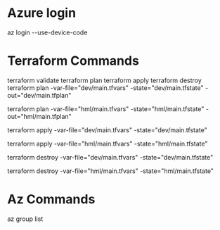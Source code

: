 # Azure login

az login --use-device-code

# Terraform Commands

terraform validate
terraform plan
terraform apply
terraform destroy
terraform plan -var-file="dev/main.tfvars" -state="dev/main.tfstate" -out="dev/main.tfplan"

terraform plan -var-file="hml/main.tfvars" -state="hml/main.tfstate" -out="hml/main.tfplan"

terraform apply -var-file="dev/main.tfvars" -state="dev/main.tfstate"

terraform apply -var-file="hml/main.tfvars" -state="hml/main.tfstate"

terraform destroy -var-file="dev/main.tfvars" -state="dev/main.tfstate"

terraform destroy -var-file="hml/main.tfvars" -state="hml/main.tfstate"

# Az Commands

az group list
